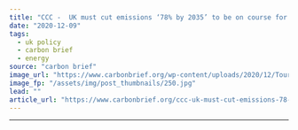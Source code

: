```yaml
---
title: "CCC -  UK must cut emissions ‘78% by 2035’ to be on course for net-zero goal"
date: "2020-12-09"
tags: 
  - uk policy
  - carbon brief
  - energy
source: "carbon brief"
image_url: "https://www.carbonbrief.org/wp-content/uploads/2020/12/Tourists-enjoying-the-hot-weather-on-Skegness-Pier-and-viewing-the-offshore-wind-farms-107x71.jpg"
image_fp: "/assets/img/post_thumbnails/250.jpg"
lead: ""
article_url: "https://www.carbonbrief.org/ccc-uk-must-cut-emissions-78-by-2035-to-be-on-course-for-net-zero-goal"
---
```


---
